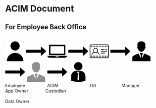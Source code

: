 

# ACIM Document
## For Employee Back Office
  
    
    

&nbsp;&nbsp;&nbsp;&nbsp;&nbsp;&nbsp;&nbsp;&nbsp;             
![employee]  ![arrow-right]  ![laptop]  ![arrow-right]  ![ur] ![arrow-right]  ![manager]  ![arrow-right]  ![owner] ![arrow-right]  ![custodian]  
Employee
&nbsp;&nbsp;&nbsp;&nbsp;&nbsp;&nbsp;&nbsp;&nbsp;&nbsp;&nbsp;&nbsp;&nbsp;&nbsp;&nbsp;&nbsp;&nbsp;
ACIM
&nbsp;&nbsp;&nbsp;&nbsp;&nbsp;&nbsp;&nbsp;&nbsp;&nbsp;&nbsp;&nbsp;&nbsp;&nbsp;&nbsp;&nbsp;&nbsp;&nbsp;&nbsp;&nbsp;&nbsp;&nbsp;&nbsp;&nbsp;&nbsp;
UR
&nbsp;&nbsp;&nbsp;&nbsp;&nbsp;&nbsp;&nbsp;&nbsp;&nbsp;&nbsp;&nbsp;&nbsp;&nbsp;&nbsp;&nbsp;&nbsp;&nbsp;&nbsp;&nbsp;
Manager
&nbsp;&nbsp;&nbsp;&nbsp;&nbsp;&nbsp;&nbsp;&nbsp;&nbsp;&nbsp;&nbsp;&nbsp;&nbsp;
App Owner
&nbsp;&nbsp;&nbsp;&nbsp;&nbsp;&nbsp;&nbsp;&nbsp;&nbsp;&nbsp;&nbsp;&nbsp;
Custodian 
&nbsp;&nbsp;&nbsp;&nbsp;&nbsp;&nbsp;&nbsp;&nbsp;&nbsp;&nbsp;&nbsp;&nbsp;&nbsp;&nbsp;&nbsp;&nbsp;&nbsp;&nbsp;&nbsp;&nbsp;&nbsp;&nbsp;&nbsp;&nbsp;&nbsp;&nbsp;&nbsp;&nbsp;&nbsp;&nbsp;&nbsp;&nbsp;&nbsp;&nbsp;&nbsp;&nbsp;&nbsp;&nbsp;&nbsp;&nbsp;&nbsp;&nbsp;&nbsp;&nbsp;&nbsp;&nbsp;&nbsp;&nbsp;&nbsp;&nbsp;&nbsp;&nbsp;&nbsp;&nbsp;&nbsp;&nbsp;&nbsp;&nbsp;&nbsp;&nbsp;&nbsp;&nbsp;&nbsp;&nbsp;&nbsp;&nbsp;&nbsp;&nbsp;&nbsp;&nbsp;&nbsp;&nbsp;&nbsp;&nbsp;&nbsp;&nbsp;&nbsp;&nbsp;&nbsp;&nbsp;&nbsp;&nbsp;&nbsp;&nbsp;&nbsp;&nbsp;&nbsp;&nbsp;&nbsp;&nbsp;&nbsp;&nbsp;&nbsp;&nbsp;&nbsp;&nbsp;&nbsp;&nbsp;&nbsp;&nbsp;&nbsp;&nbsp;&nbsp;&nbsp;&nbsp;&nbsp;&nbsp;&nbsp;&nbsp;&nbsp;&nbsp;&nbsp;&nbsp;&nbsp;&nbsp;&nbsp;&nbsp;&nbsp;&nbsp;&nbsp;&nbsp;&nbsp;&nbsp;&nbsp;&nbsp;&nbsp;&nbsp; Data Owner

[employee]: https://github.com/gigsth/Doc/blob/master/employee.png
[manager]: https://github.com/gigsth/Doc/blob/master/manager.png
[owner]: https://github.com/gigsth/Doc/blob/master/owner.png
[custodian]: https://github.com/gigsth/Doc/blob/master/custodian.png
[laptop]: https://github.com/gigsth/Doc/blob/master/laptop.png
[ur]: https://github.com/gigsth/Doc/blob/master/ur.png
[server]: https://github.com/gigsth/Doc/blob/master/server.png
[arrow-right]: https://github.com/gigsth/Doc/blob/master/arrow-right.png





